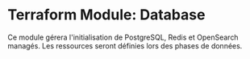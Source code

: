# Terraform Module: Database

Ce module gérera l'initialisation de PostgreSQL, Redis et OpenSearch managés. Les ressources seront définies lors des phases de données.
